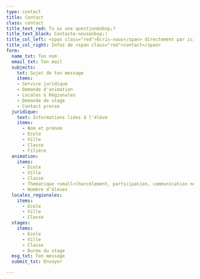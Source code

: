 ```yaml
---
type: contact
title: Contact
class: contact
title_text_red: Tu as une question&nbsp;?
title_text_black: Contacte-nous&nbsp;!
title_col_left: <span class="red">Écris-nous</span> directement par ici&nbsp;!
title_col_right: Infos de <span class="red">contact</span>
form:
  name_txt: Ton nom
  email_txt: Ton mail
  subjects:
    txt: Sujet de ton message
    items:
    - Service juridique
    - Demande d'animation
    - Locales & Régionales
    - Demande de stage
    - Contact presse
  juridique:
    text: Informations liées à l'élève
    items:
      - Nom et prénom
      - Ecole
      - Ville
      - Classe
      - Filière
  animation:
    items:
      - Ecole
      - Ville
      - Classe
      - Thématique <small>(harcèlement, participation, communication non-violente, droit scolaire, As du PEE, autre)</small>
      - Nombre d’élèves
  locales_regionales:
    items:
      - Ecole
      - Ville
      - Classe
  stages:
    items:
      - Ecole
      - Ville
      - Classe
      - Durée du stage
  msg_txt: Ton message
  submit_txt: Envoyer

---
```

